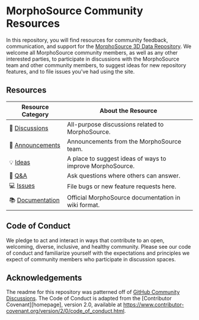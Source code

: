 # MorphoSource Community Resources

In this repository, you will find resources for community feedback, communication, and support for the [MorphoSource 3D Data Repository](https://www.morphosource.org). We welcome all MorphoSource community members, as well as any other interested parties, to participate in discussions with the MorphoSource team and other community members, to suggest ideas for new repository features, and to file issues you've had using the site. 

## Resources

| **Resource Category** | **About the Resource** |
| ---------------- |---- |
| 💬 [Discussions](https://github.com/MorphoSource/Community/discussions/categories/general) | All-purpose discussions related to MorphoSource. |
| 📣 [Announcements](https://github.com/MorphoSource/Community/discussions/categories/announcements) | Announcements from the MorphoSource team. 
| 💡 [Ideas](https://github.com/MorphoSource/Community/discussions/categories/ideas) | A place to suggest ideas of ways to improve MorphoSource. |
| 🙏 [Q&A](https://github.com/MorphoSource/Community/discussions/categories/q-a) | Ask questions where others can answer. |
| 💻 [Issues](https://github.com/MorphoSource/Community/issues) | File bugs or new feature requests here. |
| 📚 [Documentation](https://wiki.duke.edu/display/MD/MorphoSource+Documentation+Home) | Official MorphoSource documentation in wiki format. |

## Code of Conduct

We pledge to act and interact in ways that contribute to an open, welcoming, diverse, inclusive, and healthy community. Please see our code of conduct and familiarize yourself with the expectations and principles we expect of community members who participate in discussion spaces.

## Acknowledgements

The readme for this repository was patterned off of [GitHub Community Discussions](https://github.com/community/community). The Code of Conduct is adapted from the [Contributor Covenant][homepage], version 2.0, available at https://www.contributor-covenant.org/version/2/0/code_of_conduct.html.
